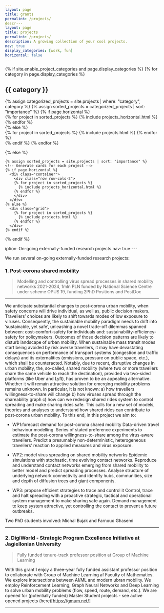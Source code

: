 ```yaml
---
layout: page
title: grants
permalink: /projects/
descr---
layout: page
title: projects
permalink: /projects/
description: A growing collection of your cool projects.
nav: true
display_categories: [work, fun]
horizontal: false
---
```

<div class="projects">
  {% if site.enable_project_categories and page.display_categories %}
  <!-- Display categorized projects -->
    {% for category in page.display_categories %}
      <h2 class="category">{{ category }}</h2>
      {% assign categorized_projects = site.projects | where: "category", category %}
      {% assign sorted_projects = categorized_projects | sort: "importance" %}
      <!-- Generate cards for each project -->
      {% if page.horizontal %}
        <div class="container">
          <div class="row row-cols-2">
          {% for project in sorted_projects %}
            {% include projects_horizontal.html %}
          {% endfor %}
          </div>
        </div>
      {% else %}
        <div class="grid">
          {% for project in sorted_projects %}
            {% include projects.html %}
          {% endfor %}
        </div>
      {% endif %}
    {% endfor %}

  {% else %}
  <!-- Display projects without categories -->
    {% assign sorted_projects = site.projects | sort: "importance" %}
    <!-- Generate cards for each project -->
    {% if page.horizontal %}
      <div class="container">
        <div class="row row-cols-2">
        {% for project in sorted_projects %}
          {% include projects_horizontal.html %}
        {% endfor %}
        </div>
      </div>
    {% else %}
      <div class="grid">
        {% for project in sorted_projects %}
          {% include projects.html %}
        {% endfor %}
      </div>
    {% endif %}

  {% endif %}

</div>
iption: On-going externally-funded research projects
nav: true
---

We run several on-going externally-funded research projects:


### 1. Post-corona shared mobility

> Modelling and controlling virus spread processes in shared mobility networks 2021-2024, 1mln PLN funded by National Science Centre under scheme OPUS 19, funding 2PhD Positions and PostDoc
---



We anticipate substantial changes to post-corona urban mobility, when safety concerns will drive individual,
as well as, public decision makers. Travellers’ choices are likely to shift towards modes of low exposure to viruses.
Consequently, the sustainable mobility paradigm needs to drift into ’sustainable, yet safe’, unleashing a novel
trade-off dilemmas spanned between: cost-comfort-safety for individuals and: sustainability-efficiency-safety
for policymakers. Outcomes of those decision patterns are likely to disturb landscape of urban mobility. When
sustainable mass transit modes start being avoided by risk averse travellers, it may have devastating consequences
on performance of transport systems (congestion and traffic delays) and its externalities (emissions, pressure
on public space, etc.), which shall be counteracted.
Notably, due to recent, disruptive changes in urban mobility, the, so-called, shared mobility (where two or
more travellers share the same vehicle to reach the destination), provided via two-sided platforms (like Uber
and Lyft), has proven to be an appealing alternative. Whether it will remain attractive solution for emerging
mobility problems remains unknown. In particular, it is not known: a) how travellers willingness-to-share will
change b) how viruses spread through the shareability graph c) how can we redesign shared rides system to
control spreading and make sharing rides safe. This calls for a new set of models, theories and analyses to
understand how shared rides can contribute to post-corona urban mobility. To this end, in this project we aim to:

* WP1:forecast demand for post-corona shared mobility Data-driven travel behaviour
modelling. Series of stated preference experiments to estimate the post-corona willingness-to-share
among the virus-aware travellers. Predict a presumably non-deterministic, heterogeneous
travellers’ reaction to applied measures and virus exposure.

* WP2: model virus spreading on shared mobility networks Epidemic simulations with
stochastic, time evolving contact networks. Reproduce and understand contact networks
emerging from shared mobility to better model and predict spreading processes. Analyse
structure of underlying network connectivity and identify hubs, communities, size and depth
of diffusion trees and giant components.

* WP3: propose efficient strategies to trace and control it
Control, trace and halt spreading with a proactive strategic, tactical and operational system
management to make sharing safe again. Demand management to keep system attractive, yet
controlling the contact to prevent a future outbreaks.

Two PhD students involved: Michal Bujak and Farnoud Ghasemi


----
### 2. DigiWorld - Strategic Program Excellence Initiative at Jagiellonian University 
> Fully funded tenure-track professor position at Group of Machine Learning

With this grant I enjoy a three-year fully funded assistant professor position to collaborate with Group of Machine Learning af Faculty of Mathematics.
We explore intersections between AI/ML and modern ubran mobility. 
We employ Reinforcement Learning, Graph Neural Networks and Deep Learning to solve urban mobility problems (flow, speed, route, demand, etc.).
We are opened for (potentially funded) Master Student projects - see active opened projects (here)[https://gmum.net/]

---


